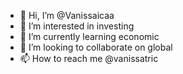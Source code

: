 - 👋 Hi, I’m @Vanissaicaa
- 👀 I’m interested in investing
- 🌱 I’m currently learning economic
- 💞️ I’m looking to collaborate on global
- 📫 How to reach me @vanissatric

<!---
Vanissaicaa/Vanissaicaa is a ✨ special ✨ repository because its `README.md` (this file) appears on your GitHub profile.
You can click the Preview link to take a look at your changes.
--->
